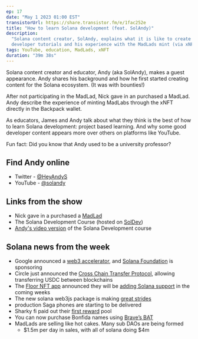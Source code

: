 ```yaml
---
ep: 17
date: "May 1 2023 01:00 EST"
transistorUrl: https://share.transistor.fm/e/1fac252e
title: "How to learn Solana development (feat. SolAndy)"
description:
  "Solana content creator, SolAndy, explains what it is like to create Solana
  developer tutorials and his experience with the MadLads mint (via xNFT)."
tags: YouTube, education, MadLads, xNFT
duration: "39m 38s"
---
```


Solana content creator and educator, Andy (aka SolAndy), makes a guest
appearance. Andy shares his background and how he first started creating content
for the Solana ecosystem. (It was with bounties!)

After not participating in the MadLad, Nick gave in an purchased a MadLad. Andy
describe the experience of minting MadLabs through the xNFT directly in the
Backpack wallet.

As educators, James and Andy talk about what they think is the best of how to
learn Solana development: project based learning. And why some good developer
content appears more over others on platforms like YouTube.

Fun fact: Did you know that Andy used to be a university professor?

## Find Andy online

- Twitter - [@HeyAndyS](https://twitter.com/HeyAndyS)
- YouTube - [@solandy](http://www.youtube.com/solandy)

## Links from the show

- Nick gave in a purchased a [MadLad](https://www.madlads.com/)
- The Solana Development Course (hosted on [SolDev](https://soldev.app/course))
- [Andy's video version](https://www.youtube.com/playlist?list=PLmAMfj0qP2wwfnuRJQge2ss4sJxnhIqyt)
  of the Solana Development course

## Solana news from the week

- Google announced a [web3 accelerator](https://cloud.google.com/startup/web3),
  and
  [Solana Foundation](https://twitter.com/SolanaFndn/status/1650916410967703557)
  is sponsoring
- Circle just announced the
  [Cross Chain Transfer Protocol](https://www.circle.com/en/cross-chain-transfer-protocol),
  allowing transferring USDC between blockchains
- The [Floor NFT app](https://twitter.com/floor) announced they will be
  [adding Solana support](https://decrypt.co/137634/solana-nfts-come-to-portfolio-app-floor-amid-mad-lads-boom)
  in the coming weeks
- The new solana web3js package is making
  [great strides](https://twitter.com/steveluscher/status/1650794809035210752)
- production Saga phones are starting to be delivered
- Sharky fi paid out their
  [first reward](https://twitter.com/DegenerateNews/status/1651483557322448897?t=CkRH2ViSoqHg25leWOJiiw&s=19)
  pool
- You can now purchase Bonfida names using
  [Brave’s BAT](https://twitter.com/bonfida/status/1651591589108629504)
- MadLads are selling like hot cakes. Many sub DAOs are being formed
  - $1.5m per day in sales, with all of solana doing $4m
